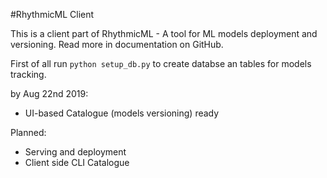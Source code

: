 #RhythmicML Client

This is a client part of RhythmicML - A tool for ML models deployment and versioning.
Read more in documentation on GitHub.

First of all run `python setup_db.py` to create databse an tables for models tracking.

by Aug 22nd 2019:
 - UI-based Catalogue (models versioning) ready

 Planned:
 - Serving and deployment
 - Client side CLI Catalogue